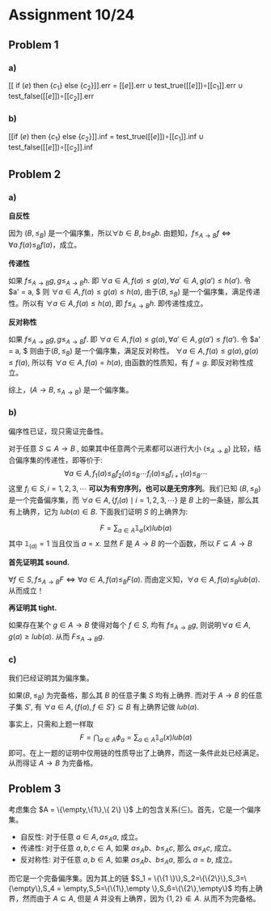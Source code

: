 # Assignment 10/24

## Problem 1

### a)

$[[$ if $(e)$ then $\left\{c_1\right\}$ else $\left\{c_2\right\} ]]$.err = $[[e]]$.err $\cup$ test_true($[[e]]$)$\circ [[c_1]]$.err $\cup$ test_false($[[e]]$)$\circ [[c_2]]$.err 

### b)

$[[$if $(e)$ then $\left\{c_1\right\}$ else $\left\{c_2\right\}  ]]$.inf = test_true($[[e]]$)$\circ [[c_1]]$.inf $\cup$ test_false($[[e]]$)$\circ [[c_2]]$.inf



## Problem 2

### a)

**自反性** 

因为 $(B,\le_B)$ 是一个偏序集，所以$\forall b \in B,b \le_B b$. 由题知，$f \leq_{A \rightarrow B} f \Longleftrightarrow \forall a . f(a) \leq_B f(a)$，成立。

**传递性**

如果 $f\le_{A\rightarrow B}g, g \le_{A\rightarrow B} h$. 即 $\forall a \in A, f(a)\le g(a),\forall a' \in A, g(a')\le h(a')$. 令 $a' = a, $ 则 $\forall a \in A, f(a)\le g(a)\le h(a)$, 由于$(B,\le_B)$ 是一个偏序集，满足传递性。所以有 $\forall a \in A,f(a)\le h(a)$, 即 $f \le_{A\rightarrow B} h$. 即传递性成立。

**反对称性**

如果 $f\le_{A\rightarrow B}g, g \le_{A\rightarrow B} f$. 即 $\forall a \in A, f(a)\le g(a),\forall a' \in A, g(a')\le f(a')$. 令 $a' = a, $ 则由于$(B,\le_B)$ 是一个偏序集，满足反对称性。 $\forall a \in A, f(a) \le g(a),g(a) \le f(a)$, 所以有 $\forall a \in A,f(a)= h(a)$, 由函数的性质知，有 $f = g$. 即反对称性成立。

综上，$(A\rightarrow B,\le_{A\rightarrow B})$ 是一个偏序集。

### b)

偏序性已证，现只需证完备性。

对于任意 $S \subseteq A\rightarrow B$ , 如果其中任意两个元素都可以进行大小 ($\le_{A\rightarrow B}$) 比较，结合偏序集的传递性，即等价于: 
$$
\forall a \in A, f_1(a)\le_B f_{2}(a)\le_B \cdots f_{i}(a) \le_B f_{i+1}(a) \le_B \cdots
$$
这里 $f_i\in S,i=1,2,3,\cdots$ **可以为有穷序列，也可以是无穷序列**。我们已知 $(B,\le_B)$ 是一个完备偏序集，而 $\forall a \in A, \{f_i(a) \mid i=1,2,3,\cdots \}$ 是 $B$ 上的一条链，那么其有上确界，记为 $lub(a)\in B$.  下面我们证明 $S$ 的上确界为:

$$
F =\sum_{a\in A} \mathbb{1}_a(x)lub(a)
$$
其中 $\mathbb{1}_{(a)}=1$ 当且仅当 $a=x$.  显然 $F$ 是 $A\rightarrow B$ 的一个函数，所以 $F\subseteq A\rightarrow B$

**首先证明其 sound.** 

$\forall f \in S,f\le_{A\rightarrow B}F \iff\forall a \in A,f(a)\le_B F(a)$. 而由定义知，$\forall a \in A,f(a)\le_B lub(a)$. 从而成立！

**再证明其 tight.**

如果存在某个 $g\in A\rightarrow B$ 使得对每个 $f\in S$, 均有 $f\le_{A\rightarrow B}g$, 则说明$\forall a \in A,g(a)\ge lub(a)$. 从而 $F\le_{A\rightarrow B} g$.



### c)

我们已经证明其为偏序集。

如果$(B,\le_B)$ 为完备格，那么其 $B$ 的任意子集 $S$ 均有上确界. 而对于 $A\rightarrow B$ 的任意子集 $S'$, 有 $\forall a \in A, \{f(a),f\in S' \}\subseteq B$ 有上确界记做 $lub(a)$.

事实上，只需和上题一样取
$$
F=\bigcap_{a\in A} \phi_a=\sum_{a\in A} \mathbb{1}_a(x)lub(a)
$$
即可。在上一题的证明中仅用链的性质导出了上确界，而这一条件此处已经满足。从而得证 $A \rightarrow B$ 为完备格。



## Problem 3

考虑集合 $A = \{\empty,\{1\},\{ 2\} \}$ 上的包含关系$(\subseteq)$。首先，它是一个偏序集。

* 自反性: 对于任意 $a \in A, a \leqslant_A a$, 成立。
* 传递性: 对于任意 $a, b, c \in A$, 如果 $a \leqslant_A b 、 b \leqslant_A c$, 那么 $a \leqslant_A c$, 成立。
* 反对称性: 对于任意 $a, b \in A$, 如果 $a \leqslant_A b 、 b \leqslant_A a$, 那么 $a=b$, 成立。

而它是一个完备偏序集。因为其上的链 $S_1 = \{\{1 \}\},S_2=\{\{2\}\},S_3=\{\empty\},S_4 = \empty,S_5=\{\{1\},\empty \},S_6=\{\{2\},\empty\}$ 均有上确界，然而由于 $A \subseteq A$, 但是 $A$ 并没有上确界，因为 $\{1,2 \} \notin A$. 从而不为完备格。

